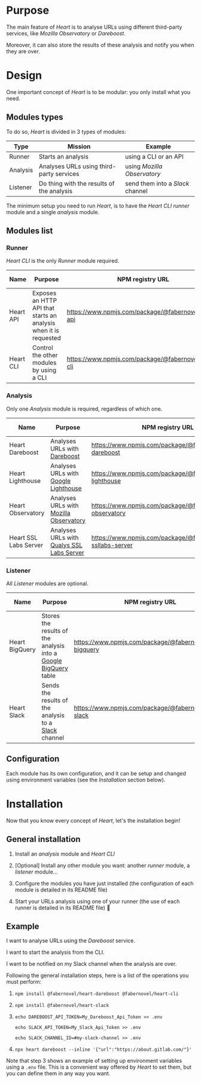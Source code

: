 # Purpose

The main feature of _Heart_ is to analyse URLs using different third-party services, like _Mozilla Observatory_ or _Dareboost_.

Moreover, it can also store the results of these analysis and notify you when they are over.

# Design

One important concept of _Heart_ is to be modular: you only install what you need.

## Modules types

To do so, _Heart_ is divided in 3 types of modules:

| Type | Mission | Example |
| ------ | ------ | ------ |
| Runner | Starts an analysis | using a CLI or an API |
| Analysis | Analyses URLs using third-party services | using _Mozilla Observatory_ |
| Listener | Do thing with the results of the analysis | send them into a _Slack_ channel |

The minimum setup you need to run _Heart_, is to have the _Heart CLI_ _runner_ module and a single _analysis_ module.

## Modules list

### Runner

_Heart CLI_ is the only _Runner_ module required.

| Name | Purpose | NPM registry URL | Code coverage |
| ------ | ------ | ------ | ------ |
| Heart API | Exposes an HTTP API that starts an analysis when it is requested | https://www.npmjs.com/package/@fabernovel/heart-api | ![coverage](https://gitlab.com/fabernovel/heart/badges/master/coverage.svg?job=Coverage%3A+Heart+API) |
| Heart CLI | Control the other modules by using a CLI | https://www.npmjs.com/package/@fabernovel/heart-cli | ![coverage](https://gitlab.com/fabernovel/heart/badges/master/coverage.svg?job=Coverage%3A+Heart+CLI) |

### Analysis

Only one _Analysis_ module is required, regardless of which one.

| Name | Purpose | NPM registry URL | Code coverage |
| ------ | ------ | ------ | ------ |
| Heart Dareboost | Analyses URLs with [Dareboost](https://www.dareboost.com/en) | https://www.npmjs.com/package/@fabernovel/heart-dareboost | ![coverage](https://gitlab.com/fabernovel/heart/badges/master/coverage.svg?job=Coverage%3A+Heart+Dareboost) |
| Heart Lighthouse | Analyses URLs with [Google Lighthouse](https://developers.google.com/web/tools/lighthouse) | https://www.npmjs.com/package/@fabernovel/heart-lighthouse | ![coverage](https://gitlab.com/fabernovel/heart/badges/master/coverage.svg?job=Coverage%3A+Heart+Lighthouse) |
| Heart Observatory | Analyses URLs with [Mozilla Observatory](https://observatory.mozilla.org/) | https://www.npmjs.com/package/@fabernovel/heart-observatory | ![coverage](https://gitlab.com/fabernovel/heart/badges/master/coverage.svg?job=Coverage%3A+Heart+Observatory) |
| Heart SSL Labs Server | Analyses URLs with [Qualys SSL Labs Server](https://www.ssllabs.com/ssltest/) | https://www.npmjs.com/package/@fabernovel/heart-ssllabs-server | ![coverage](https://gitlab.com/fabernovel/heart/badges/master/coverage.svg?job=Coverage%3A+Heart+SSL+Labs+Server) |

### Listener

All _Listener_ modules are optional.

| Name | Purpose | NPM registry URL | Code coverage |
| ------ | ------ | ------ | ------ |
| Heart BigQuery | Stores the results of the analysis into a [Google BigQuery](https://cloud.google.com/bigquery) table | https://www.npmjs.com/package/@fabernovel/heart-bigquery | ![coverage](https://gitlab.com/fabernovel/heart/badges/master/coverage.svg?job=Coverage%3A+Heart+BigQuery) |
| Heart Slack | Sends the results of the analysis to a [Slack](https://slack.com) channel | https://www.npmjs.com/package/@fabernovel/heart-slack | ![coverage](https://gitlab.com/fabernovel/heart/badges/master/coverage.svg?job=Coverage%3A+Heart+Slack) |

## Configuration

Each module has its own configuration, and it can be setup and changed using environment variables (see the _Installation_ section below).

# Installation

Now that you know every concept of _Heart_, let's the installation begin!

## General installation

1. Install an _analysis_ module and _Heart CLI_

2. [Optional] Install any other module you want: another _runner_ module, a _listener_ module...

3. Configure the modules you have just installed (the configuration of each module is detailed in its README file)

4. Start your URLs analysis using one of your runner (the use of each runner is detailed in its README file) :tada: 

## Example

>>>
I want to analyse URLs using the _Dareboost_ service.

I want to start the analysis from the CLI.

I want to be notified on my Slack channel when the analysis are over.
>>>

Following the general installation steps, here is a list of the operations you must perform:

1. `npm install @fabernovel/heart-dareboost @fabernovel/heart-cli`

2. `npm install @fabernovel/heart-slack`

3. `echo DAREBOOST_API_TOKEN=My_Dareboost_Api_Token >> .env`
   
   `echo SLACK_API_TOKEN=My_Slack_Api_Token >> .env`
   
   `echo SLACK_CHANNEL_ID=#my-slack-channel >> .env`

4. `npx heart dareboost --inline '{"url":"https://about.gitlab.com/"}'`

Note that step 3 shows an example of setting up environment variables using a `.env` file. This is a convenient way offered by _Heart_ to set them, but you can define them in any way you want.
